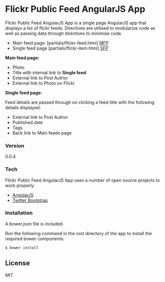 # Flickr Public Feed AngularJS App

Flickr Public Feed AngularJS App is a single page AngularJS app that displays a list of flickr feeds. Directives are utilised to modularize code as well as passing data through directives to minimise code.

- Main feed page: [partials/flickr-feed.html] [MFP]
- Single feed page [partials/flickr-item.html] [SFP]


**Main feed page:**

  - Photo
  - Title with internal link to **Single feed**
  - External link to Post Author
  - External link to Photo on Flickr 


**Single feed page:**

Feed details are passed through on clicking a feed title with the following details displayed:

  - External link to Post Author
  - Published date
  - Tags
  - Back link to Main feeds page




### Version
0.0.4

### Tech

Flickr Public Feed AngularJS App uses a number of open source projects to work properly:

* [AngularJS]
* [Twitter Bootstrap]


### Installation

A bower.json file is included.

Run the following command in the root directory of the app to install the required bower components:

```sh
$ bower install
```

License
----

MIT

 [AngularJS]: <http://angularjs.org>
 [Twitter Bootstrap]: <http://twitter.github.com/bootstrap/>

 [MFP]: <https://github.com/chrisj-skinner/Flickr-Public-Feed-AngularJS-App/blob/master/partials/flickr-feed.html>
 [SFP]: <https://github.com/chrisj-skinner/Flickr-Public-Feed-AngularJS-App/blob/master/partials/flickr-item.html>

